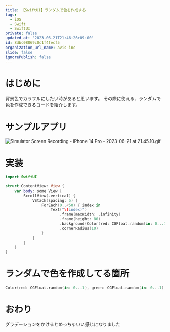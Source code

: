 ```yaml
---
title: 【SwiftUI】ランダムで色を作成する
tags:
  - iOS
  - Swift
  - SwiftUI
private: false
updated_at: '2023-06-21T21:46:26+09:00'
id: 8dbc08869c0c1f4fecf5
organization_url_name: avis-inc
slide: false
ignorePublish: false
---
```

# はじめに
背景色でカラフルにしたい時があると思います。
その際に使える、ランダムで色を作成できるコードを紹介します。

# サンプルアプリ
![Simulator Screen Recording - iPhone 14 Pro - 2023-06-21 at 21.45.10.gif](https://qiita-image-store.s3.ap-northeast-1.amazonaws.com/0/1745371/4d7c07b7-86ac-8921-08ed-ead495ca0e7b.gif)

# 実装
```swift
import SwiftUI

struct ContentView: View {
    var body: some View {
        ScrollView(.vertical) {
            VStack(spacing: 5) {
                ForEach(0..<50) { index in
                    Text("\(index)")
                        .frame(maxWidth: .infinity)
                        .frame(height: 80)
                        .background(Color(red: CGFloat.random(in: 0...1), green: CGFloat.random(in: 0...1), blue: CGFloat.random(in: 0...1)).gradient)
                        .cornerRadius(10)
                }
            }
        }
    }
}
```

# ランダムで色を作成してる箇所
```swift
Color(red: CGFloat.random(in: 0...1), green: CGFloat.random(in: 0...1), blue: CGFloat.random(in: 0...1))
```

# おわり
グラデーションをかけるとめっちゃいい感じになりました
